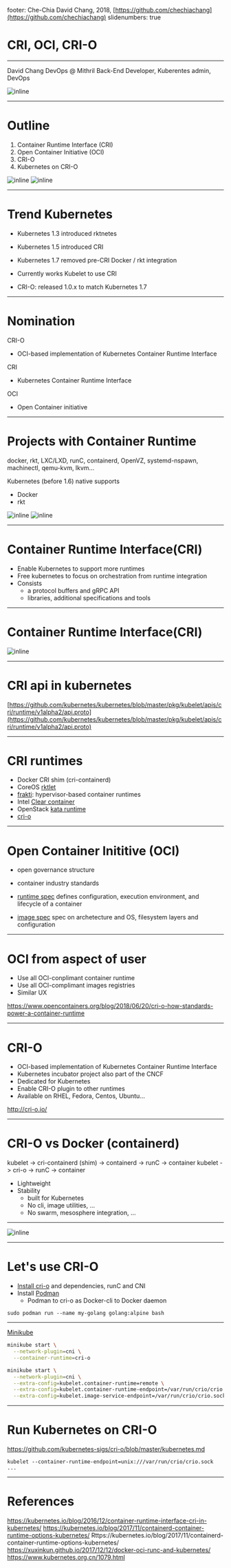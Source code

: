 footer: Che-Chia David Chang, 2018,  [https://github.com/chechiachang](https://github.com/chechiachang)
slidenumbers: true

# CRI, OCI, CRI-O

---

David Chang DevOps @ Mithril
Back-End Developer, Kuberentes admin, DevOps

![inline](../images/davidchang.jpg)

---

# Outline

1. Container Runtime Interface (CRI)
2. Open Container Initiative (OCI) 
3. CRI-O 
4. Kubernetes on CRI-O 

![inline](../images/cri-o.png) ![inline](../images/kubernetes.png)

--- 

# Trend Kubernetes 

- Kubernetes 1.3 introduced rktnetes 
- Kubernetes 1.5 introduced CRI 
- Kubernetes 1.7 removed pre-CRI Docker / rkt integration
- Currently works Kubelet to use CRI 

- CRI-O: released 1.0.x to match Kubernetes 1.7 

---

# Nomination

CRI-O
- OCI-based implementation of Kubernetes Container Runtime Interface

CRI
- Kubernetes Container Runtime Interface

OCI
- Open Container initiative

---

# Projects with Container Runtime


docker, rkt, LXC/LXD, runC, containerd, OpenVZ, systemd-nspawn, machinectl, qemu-kvm, lkvm...

Kubernetes (before 1.6) native supports
- Docker
- rkt

![inline](../images/docker-angry.png) ![inline](../images/rkt.png)

---

# Container Runtime Interface(CRI)

- Enable Kubernetes to support more runtimes
- Free kubernetes to focus on orchestration from runtime integration
- Consists
  - a protocol buffers and gRPC API
  - libraries, additional specifications and tools

---

# Container Runtime Interface(CRI)

![inline](../images/containerd.png)

---

# CRI api in kubernetes

[https://github.com/kubernetes/kubernetes/blob/master/pkg/kubelet/apis/cri/runtime/v1alpha2/api.proto](https://github.com/kubernetes/kubernetes/blob/master/pkg/kubelet/apis/cri/runtime/v1alpha2/api.proto)

---

# CRI runtimes
 
- Docker CRI shim (cri-containerd)
- CoreOS [rktlet](https://github.com/kubernetes-incubator/rktlet)
- [frakti](https://github.com/kubernetes/frakti): hypervisor-based container runtimes
- Intel [Clear container](https://github.com/clearcontainers/runtime)
- OpenStack [kata runtime](https://github.com/kata-containers/runtime)
- [cri-o](http://cri-o.io/)

---

# Open Container Inititive (OCI)

- open governance structure
- container industry standards

- [runtime spec](https://github.com/opencontainers/runtime-spec/blob/master/spec.md) defines configuration, execution environment, and lifecycle of a container
- [image spec](https://github.com/opencontainers/image-spec/blob/master/spec.md) spec on archetecture and OS, filesystem layers and configuration

---

# OCI from aspect of user

- Use all OCI-conplimant container runtime
- Use all OCI-complimant images registries
- Similar UX

https://www.opencontainers.org/blog/2018/06/20/cri-o-how-standards-power-a-container-runtime

---

# CRI-O

- OCI-based implementation of Kubernetes Container Runtime Interface
- Kubernetes incubator project also part of the CNCF
- Dedicated for Kubernetes
- Enable CRI-O plugin to other runtimes
- Available on RHEL, Fedora, Centos, Ubuntu...

http://cri-o.io/

---

# CRI-O vs Docker (containerd)

kubelet -> cri-containerd (shim) -> containerd -> runC -> container
kubelet -> cri-o -> runC -> container

- Lightweight
- Stability
  - built for Kubernetes
  - No cli, image utilities, ...
  - No swarm, mesosphere integration, ...

---

![inline](../images/cri-o-arch.png)

---

# Let's use CRI-O

- [Install cri-o](https://github.com/kubernetes-sigs/cri-o) and dependencies, runC and CNI
- Install [Podman](https://github.com/containers/libpod) 
  - Podman to cri-o as Docker-cli to Docker daemon

```
sudo podman run --name my-golang golang:alpine bash
```

---

[Minikube](https://github.com/kubernetes/minikube/blob/master/docs/alternative_runtimes.md#using-cri-o)


```bash
minikube start \
  --network-plugin=cni \
  --container-runtime=cri-o

minikube start \
  --network-plugin=cni \
  --extra-config=kubelet.container-runtime=remote \
  --extra-config=kubelet.container-runtime-endpoint=/var/run/crio/crio.sock \
  --extra-config=kubelet.image-service-endpoint=/var/run/crio/crio.sock
```

--- 

# Run Kubernetes on CRI-O 

https://github.com/kubernetes-sigs/cri-o/blob/master/kubernetes.md

```
kubelet --container-runtime-endpoint=unix:///var/run/crio/crio.sock
...
```

---

# References

https://kubernetes.io/blog/2016/12/container-runtime-interface-cri-in-kubernetes/
https://kubernetes.io/blog/2017/11/containerd-container-runtime-options-kubernetes/
Rttps://kubernetes.io/blog/2017/11/containerd-container-runtime-options-kubernetes/
https://xuxinkun.github.io/2017/12/12/docker-oci-runc-and-kubernetes/
https://www.kubernetes.org.cn/1079.html
